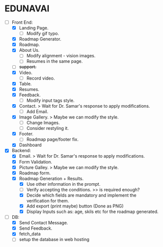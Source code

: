 # EDUNAVAI
- [ ] Front End:
  - [x] Landing Page.
    - [ ] Modify gif typo.
  - [x] Roadmap Generator.
  - [x] Roadmap.
  - [x] About Us.
    - [ ] Modify alignment - vision images.
    - [ ] Resumes in the same page.
  - [ ] ~~support.~~
  - [x] Video.
    - [ ] Record video. 
  - [x] Table.
  - [x] Resumes.
  - [x] Feedback.
    - [ ] Modify input tags style.
  - [x] Contact. > Wait for Dr. Samar's response to apply modifications.
    - [ ] Add Email.
  - [x] Image Gallery. > Maybe we can modify the style.
    - [ ] Change Images.
    - [ ] Consider restyling it.
  - [x] Footer.
    - [ ] Roadmap page/footer fix.
  - [x] Dashboard
- [x] Backend:
  - [x] Email. > Wait for Dr. Samar's response to apply modifications.
  - [x] Form Validation.
  - [x] Picture Galley. > Maybe we can modify the style.
  - [x] Roadmap form.
  - [x] Roadmap Generation + Results.
    - [x] Use other information in the prompt.
    - [ ] Verify accepting the conditions. >> is required enough?
    - [x] Decide which fields are mandatory and implement the verification for them.
    - [x] Add export (print maybe) button (Done as PNG)
    - [x] Display Inputs such as: age, skils etc for the roadmap generated.
- [ ] DB:
  - [x] Send Contact Message.
  - [x] Send Feedback.
  - [x] fetch_data
  - [ ] setup the database in web hosting
